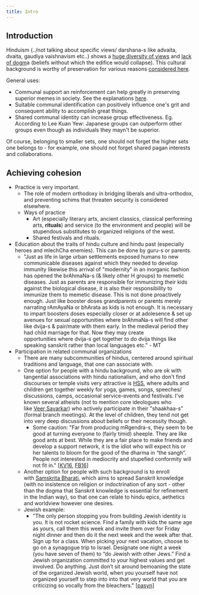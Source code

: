 ```yaml
---
title: Intro
---
```


## Introduction

Hinduism (../not talking about specific views/ darshana-s like advaita, dvaita, gaudiya vaishnavism etc..) shows a [huge diversity of views](https://www.youtube.com/watch?v=tMfKW1Nu-Ag) and [lack of dogm](https://www.youtube.com/watch?v=U5_inOOhfvk&index=6&list=PL6DF39CE9DE9554AD)a (beliefs without which the edifice would collapse). This cultural background is worthy of preservation for various reasons [considered here](../../hinduism/benefits/).

General uses:
- Communal support an reinforcement can help greatly in preserving superior memes in society. See the explanations [here](../../communal-support/distinctness/).
- Suitable communal identification can positively influence one's grit and consequent ability to accomplish great things.
- Shared communal identity can increase group effectiveness. Eg. According to Lee Kuan Yew: Japanese groups can outperform other groups even though as individuals they mayn't be superior.

Of course, belonging to smaller sets, one should not forget the higher sets one belongs to - for example, one should not forget shared pagan interests and collaborations.

## Achieving cohesion

- Practice is very important.
    - The role of modern orthodoxy in bridging liberals and ultra-orthodox, and preventing schims that threaten security is considered elsewhere.
    - Ways of practice
        - Art (especially literary arts, ancient classics, classical performing arts, **rituals**) and service (to the environment and people) will be stupendous substitutes to organized religions of the west.
        - Shared festivals and rituals.
- Education about the traits of hindu culture and hindu past (especially heroes and mlechCha enemies). This can be done by guru-s or parents.
    - "Just as life in large urban settlements exposed humans to new communicable diseases against which they needed to develop immunity likewise this arrival of "modernity" in an inorganic fashion has opened the brAhmaNa-s (& likely other H groups) to memetic diseases. Just as parents are responsible for immunizing their kids against the biological disease, it is also their responsibility to immunize them to memetic disease. This is not done proactively enough. Just like booster doses grandparents or parents merely narrating rAmAyaNa or bhArata as kids is not enough. It is necessary to impart boosters doses especially closer or at adolesence & set up avenues for sexual opportunities where brAhmaNa-s will find other like dvija-s & pair/mate with them early. In the medieval period they had child marriage for that. Now they may create opportunities where dvija-s get together to do dvija things like speaking sanskrit rather than local languages etc." - MT
- Participation in related communal organizations
    - There are many subcommunities of hindus, centered around spiritual traditions and language, that one can associate with.
    - One option for people with a hindu background, who are ok with tangential associations with hindu nationalism, and who don't find discourses or temple visits very attractive is [HSS](http://en.wikipedia.org/wiki/Hindu_Swayamsevak_Sangh), where adults and children get together weekly for yoga, games, songs, speeches/ discussions, camps, occasional service-events and festivals. I've known several atheists (not to mention core ideologues who like [Veer Savarkar](http://en.wikipedia.org/wiki/Vinayak_Damodar_Savarkar)) who actively participate in their "shaakhaa-s" (formal branch meetings). At the level of children, they tend not get into very deep discussions about beliefs or their necessity though.
        - Some caution: "Far from producing mRgendra-s, they seem to be good at turning everyone to (fairly timid) sheeple. They are like good ants at best. While they are a fair place to make friends and develop a support network, it is the idiot who will expect his or her talents to bloom for the good of the dharma in “the sangh”. People not interested in mediocrity and stupefied conformity will not fit in." \[[KV16](https://agnimaan.wordpress.com/2016/06/12/the-svayameva-mrgendrataa-fraud/), [FB16](https://www.facebook.com/vishvas.vasuki/posts/10153793091512989:0)\]
    - Another option for people with such background is to enroll with [Samskrita Bharati](http://www.samskritabharatiusa.org/), which aims to spread Sanskrit knowledge (with no insistence on religion or indoctrination of any sort - other than the dogma that Sanskrit knowledge is essential for refinement in the Indian way), so that one can relate to hindu epics, aethetics and worldview however one desires.
    - Jewish example:
        - "The only person stopping you from building Jewish identity is you. It is not rocket science. Find a family with kids the same age as yours, call them this week and invite them over for Friday night dinner and then do it the next week and the week after that. Sign up for a class. When picking your next vacation, choose to go on a synagogue trip to Israel. Designate one night a week (you have seven of them) to “do Jewish with other Jews.” Find a Jewish organization committed to your highest values and get involved. Do anything. Just don’t sit around bemoaning the state of the organized Jewish world, when you yourself have not organized yourself to step into into that very world that you are criticizing so vocally from the bleachers." \[[pasyn](https://pasyn.org/resources/sermons/doing-jewish-other-jews)\]
